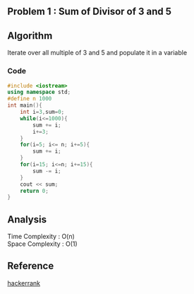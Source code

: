## Problem 1 : Sum of Divisor of 3 and 5

## Algorithm
Iterate over all multiple of 3 and 5 and populate it in a variable

### Code
```cpp
#include <iostream>
using namespace std;
#define n 1000
int main(){
	int i=3,sum=0;
	while(i<=1000){
		sum += i;
		i+=3;
	}
	for(i=5; i<= n; i+=5){
		sum += i;
	}
	for(i=15; i<=n; i+=15){
		sum -= i;
	}
	cout << sum;
	return 0;
}
```

## Analysis
Time Complexity : O(n)  
Space Complexity : O(1)

## Reference
[hackerrank](https://www.hackerrank.com/contests/projecteuler/challenges/euler001/problem)
